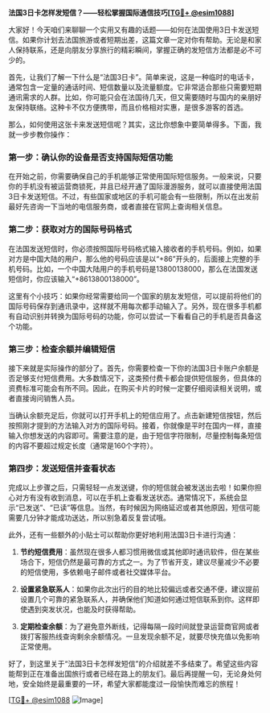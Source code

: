 **法国3日卡怎样发短信？——轻松掌握国际通信技巧[[TG💪+ @esim1088](https://t.me/s/esim1088)]**

大家好！今天咱们来聊聊一个实用又有趣的话题——如何在法国使用3日卡发送短信。如果你计划去法国旅游或者短期出差，这篇文章一定对你有帮助。无论是和家人保持联系，还是向朋友分享旅行的精彩瞬间，掌握正确的发短信方法都是必不可少的。

首先，让我们了解一下什么是“法国3日卡”。简单来说，这是一种临时的电话卡，通常包含一定量的通话时间、短信数量以及流量额度。它非常适合那些只需要短期通讯需求的人群。比如，你可能只会在法国待几天，但又需要随时与国内的亲朋好友保持联络。这种卡不仅方便携带，而且价格相对实惠，是很多游客的首选。

那么，如何使用这张卡来发送短信呢？其实，这比你想象中要简单得多。下面，我就一步步教你操作：

### 第一步：确认你的设备是否支持国际短信功能

在开始之前，你需要确保自己的手机能够正常使用国际短信服务。一般来说，只要你的手机没有被运营商锁死，并且已经开通了国际漫游服务，就可以直接使用法国3日卡发送短信。不过，有些国家或地区的手机可能会有一些限制，所以在出发前最好先咨询一下当地的电信服务商，或者直接在官网上查询相关信息。

### 第二步：获取对方的国际号码格式

在法国发送短信时，你必须按照国际号码格式输入接收者的手机号码。例如，如果对方是中国大陆的用户，那么他的号码应该是以“+86”开头的，后面接上完整的手机号码。比如，一个中国大陆用户的手机号码是13800138000，那么在法国发送短信时，你应该输入“+8613800138000”。

这里有个小技巧：如果你经常需要给同一个国家的朋友发短信，可以提前将他们的国际号码保存到通讯录中，这样就不用每次都手动输入了。另外，现在很多手机都有自动识别并转换为国际号码的功能，你可以尝试一下看看自己的手机是否具备这个功能。

### 第三步：检查余额并编辑短信

接下来就是实际操作的部分了。首先，你需要检查一下你的法国3日卡账户余额是否足够支付短信费用。大多数情况下，这类预付费卡都会提供短信服务，但具体的资费标准可能会有所不同。因此，在购买卡片的时候一定要仔细阅读相关说明，或者直接询问销售人员。

当确认余额充足后，你就可以打开手机上的短信应用了。点击新建短信按钮，然后按照刚才提到的方法输入对方的国际号码。接着，你就像是平时在国内一样，直接输入你想发送的内容即可。需要注意的是，由于短信字符限制，尽量控制每条短信的内容不要超过规定长度（通常是160个字符）。

### 第四步：发送短信并查看状态

完成以上步骤之后，只需轻轻一点发送键，你的短信就会被发送出去啦！如果你担心对方有没有收到消息，可以在手机上查看发送状态。通常情况下，系统会显示“已发送”、“已读”等信息。当然，有时候因为网络延迟或者其他原因，短信可能需要几分钟才能成功送达，所以别急着反复尝试哦。

此外，还有一些额外的小贴士可以帮助你更好地利用法国3日卡进行沟通：

1. **节约短信费用**：虽然现在很多人都习惯用微信或其他即时通讯软件，但在某些场合下，短信仍然是最可靠的方式之一。为了节省开支，建议尽量减少不必要的短信使用，多依赖电子邮件或者社交媒体平台。

2. **设置紧急联系人**：如果你此次出行的目的地比较偏远或者交通不便，建议提前设置几个可靠的紧急联系人，并确保他们知道如何通过短信联系到你。这样即使遇到突发状况，也能及时获得帮助。

3. **定期检查余额**：为了避免意外断线，记得每隔一段时间就登录运营商官网或者拨打客服热线查询剩余余额情况。一旦发现余额不足，就要尽快充值以免影响正常使用。

好了，到这里关于“法国3日卡怎样发短信”的介绍就差不多结束了。希望这些内容能帮到正在准备出国旅行或者已经在路上的朋友们。最后再提醒一句，无论身处何地，安全始终是最重要的一环，希望大家都能度过一段愉快而难忘的旅程！

[[TG💪+ @esim1088](https://t.me/s/esim1088) ![Image](https://i.postimg.cc/4NQfJmqS/Snipaste-2025-05-13-00-14-12.png)]